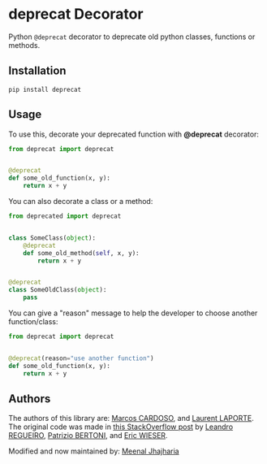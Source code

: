 # deprecat Decorator

Python ``@deprecat`` decorator to deprecate old python classes, functions or methods.

## Installation

```shell
pip install deprecat
```

## Usage

To use this, decorate your deprecated function with **@deprecat** decorator:

```python
from deprecat import deprecat


@deprecat
def some_old_function(x, y):
    return x + y
```

You can also decorate a class or a method:

```python
from deprecated import deprecat


class SomeClass(object):
    @deprecat
    def some_old_method(self, x, y):
        return x + y


@deprecat
class SomeOldClass(object):
    pass
```

You can give a "reason" message to help the developer to choose another function/class:

```python
from deprecat import deprecat


@deprecat(reason="use another function")
def some_old_function(x, y):
    return x + y
```

## Authors

The authors of this library are:
[Marcos CARDOSO](https://github.com/vrcmarcos), and
[Laurent LAPORTE](https://github.com/tantale).
The original code was made in [this StackOverflow post](https://stackoverflow.com/questions/2536307) by
[Leandro REGUEIRO](https://stackoverflow.com/users/1336250/leandro-regueiro),
[Patrizio BERTONI](https://stackoverflow.com/users/1315480/patrizio-bertoni), and
[Eric WIESER](https://stackoverflow.com/users/102441/eric).


Modified and now maintained by: [Meenal Jhajharia](https://github.com/mjhajharia) 
